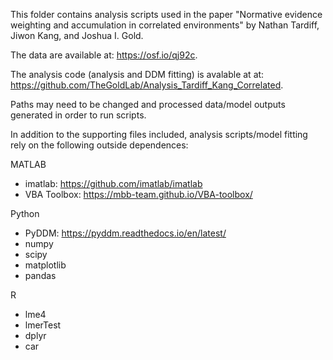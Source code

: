 This folder contains analysis scripts used in the paper "Normative evidence weighting and accumulation in correlated environments" by Nathan Tardiff, Jiwon Kang, and Joshua I. Gold.

The data are available at: https://osf.io/qj92c. 

The analysis code (analysis and DDM fitting) is avalable at at: https://github.com/TheGoldLab/Analysis_Tardiff_Kang_Correlated.

Paths may need to be changed and processed data/model outputs generated in order to run scripts. 


In addition to the supporting files included, analysis scripts/model fitting rely on the following outside dependences:

MATLAB
- imatlab:			https://github.com/imatlab/imatlab	
- VBA Toolbox:		https://mbb-team.github.io/VBA-toolbox/	

Python
- PyDDM:			https://pyddm.readthedocs.io/en/latest/	
- numpy
- scipy
- matplotlib
- pandas

R
- lme4
- lmerTest
- dplyr
- car